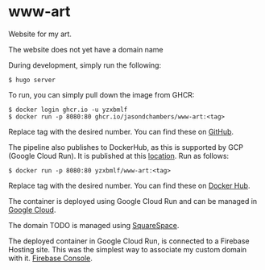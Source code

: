# www-art
Website for my art. 

The website does not yet have a domain name

During development, simply run the following:

    $ hugo server

To run, you can simply pull down the image from GHCR:

    $ docker login ghcr.io -u yzxbmlf
    $ docker run -p 8080:80 ghcr.io/jasondchambers/www-art:<tag>

Replace tag with the desired number. You can find these on [GitHub](https://github.com/jasondchambers/www-art/pkgs/container/www-art).

The pipeline also publishes to DockerHub, as this is supported by GCP (Google Cloud Run). It is published at this [location](https://hub.docker.com/repository/docker/yzxbmlf/www-art/general). Run as follows:

    $ docker run -p 8080:80 yzxbmlf/www-art:<tag>

Replace tag with the desired number. You can find these on [Docker Hub](https://hub.docker.com/repository/docker/yzxbmlf/www-art/general).

The container is deployed using Google Cloud Run and can be managed in [Google Cloud](https://console.cloud.google.com/home/dashboard?hl=en&project=micro-spanner-416713).

The domain TODO is managed using [SquareSpace](https://account.squarespace.com/domains).

The deployed container in Google Cloud Run, is connected to a Firebase Hosting site. This was the simplest way to associate my custom domain with it. [Firebase Console](https://console.firebase.google.com/u/0/).

